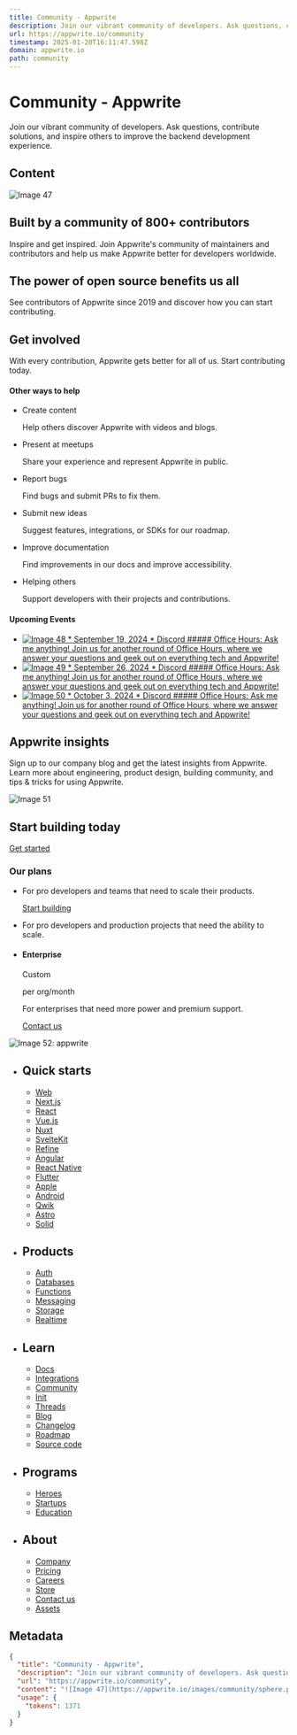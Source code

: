 ```yaml
---
title: Community - Appwrite
description: Join our vibrant community of developers. Ask questions, contribute solutions, and inspire others to improve the backend development experience.
url: https://appwrite.io/community
timestamp: 2025-01-20T16:11:47.598Z
domain: appwrite.io
path: community
---
```


# Community - Appwrite


Join our vibrant community of developers. Ask questions, contribute solutions, and inspire others to improve the backend development experience.


## Content

![Image 47](https://appwrite.io/images/community/sphere.png)

Built by a community of 800+ contributors
-----------------------------------------

Inspire and get inspired. Join Appwrite's community of maintainers and contributors and help us make Appwrite better for developers worldwide.

The power of open source benefits us all
----------------------------------------

See contributors of Appwrite since 2019 and discover how you can start contributing.

Get involved
------------

With every contribution, Appwrite gets better for all of us. Start contributing today.

#### Other ways to help

*   Create content
    
    Help others discover Appwrite with videos and blogs.
    
*   Present at meetups
    
    Share your experience and represent Appwrite in public.
    
*   Report bugs
    
    Find bugs and submit PRs to fix them.
    
*   Submit new ideas
    
    Suggest features, integrations, or SDKs for our roadmap.
    
*   Improve documentation
    
    Find improvements in our docs and improve accessibility.
    
*   Helping others
    
    Support developers with their projects and contributions.
    

#### Upcoming Events

*   [![Image 48](https://appwrite.io/images/community/events/19sept-office-hours.png) * September 19, 2024 * Discord ##### Office Hours: Ask me anything! Join us for another round of Office Hours, where we answer your questions and geek out on everything tech and Appwrite!](https://discord.com/events/564160730845151244/1279026334496067669/1286356126924800000)
*   [![Image 49](https://appwrite.io/images/community/events/26sept-office-hours.png) * September 26, 2024 * Discord ##### Office Hours: Ask me anything! Join us for another round of Office Hours, where we answer your questions and geek out on everything tech and Appwrite!](https://discord.com/events/564160730845151244/1279026334496067669/1288892841984000000)
*   [![Image 50](https://appwrite.io/images/community/events/3oct-office-hours.png) * October 3, 2024 * Discord ##### Office Hours: Ask me anything! Join us for another round of Office Hours, where we answer your questions and geek out on everything tech and Appwrite!](https://discord.com/events/564160730845151244/1279026334496067669/1291429557043200000)

Appwrite insights
-----------------

Sign up to our company blog and get the latest insights from Appwrite. Learn more about engineering, product design, building community, and tips & tricks for using Appwrite.

![Image 51](https://appwrite.io/images/bgs/pre-footer.png)

Start building today
--------------------

[Get started](https://cloud.appwrite.io/)

### Our plans

*   For pro developers and teams that need to scale their products.
    
    [Start building](https://cloud.appwrite.io/console?type=createPro)
    
*   For pro developers and production projects that need the ability to scale.
    
*   #### Enterprise
    
    Custom
    
    per org/month
    
    For enterprises that need more power and premium support.
    
    [Contact us](https://appwrite.io/contact-us/enterprise)
    

![Image 52: appwrite](https://appwrite.io/images/logos/appwrite.svg)

*   Quick starts
    ------------
    
    *   [Web](https://appwrite.io/docs/quick-starts/web)
    *   [Next.js](https://appwrite.io/docs/quick-starts/nextjs)
    *   [React](https://appwrite.io/docs/quick-starts/react)
    *   [Vue.js](https://appwrite.io/docs/quick-starts/vue)
    *   [Nuxt](https://appwrite.io/docs/quick-starts/nuxt)
    *   [SvelteKit](https://appwrite.io/docs/quick-starts/sveltekit)
    *   [Refine](https://appwrite.io/docs/quick-starts/refine)
    *   [Angular](https://appwrite.io/docs/quick-starts/angular)
    *   [React Native](https://appwrite.io/docs/quick-starts/react-native)
    *   [Flutter](https://appwrite.io/docs/quick-starts/flutter)
    *   [Apple](https://appwrite.io/docs/quick-starts/apple)
    *   [Android](https://appwrite.io/docs/quick-starts/android)
    *   [Qwik](https://appwrite.io/docs/quick-starts/qwik)
    *   [Astro](https://appwrite.io/docs/quick-starts/astro)
    *   [Solid](https://appwrite.io/docs/quick-starts/solid)

*   Products
    --------
    
    *   [Auth](https://appwrite.io/products/auth)
    *   [Databases](https://appwrite.io/docs/products/databases)
    *   [Functions](https://appwrite.io/products/functions)
    *   [Messaging](https://appwrite.io/products/messaging)
    *   [Storage](https://appwrite.io/products/storage)
    *   [Realtime](https://appwrite.io/docs/apis/realtime)

*   Learn
    -----
    
    *   [Docs](https://appwrite.io/docs)
    *   [Integrations](https://appwrite.io/integrations)
    *   [Community](https://appwrite.io/community)
    *   [Init](https://appwrite.io/init)
    *   [Threads](https://appwrite.io/threads)
    *   [Blog](https://appwrite.io/blog)
    *   [Changelog](https://appwrite.io/changelog)
    *   [Roadmap](https://github.com/orgs/appwrite/projects)
    *   [Source code](https://github.com/appwrite)

*   Programs
    --------
    
    *   [Heroes](https://appwrite.io/heroes)
    *   [Startups](https://appwrite.io/startups)
    *   [Education](https://appwrite.io/education)

*   About
    -----
    
    *   [Company](https://appwrite.io/company)
    *   [Pricing](https://appwrite.io/pricing)
    *   [Careers](https://appwrite.careers/)
    *   [Store](https://appwrite.store/)
    *   [Contact us](https://appwrite.io/contact-us)
    *   [Assets](https://appwrite.io/assets)

## Metadata

```json
{
  "title": "Community - Appwrite",
  "description": "Join our vibrant community of developers. Ask questions, contribute solutions, and inspire others to improve the backend development experience.",
  "url": "https://appwrite.io/community",
  "content": "![Image 47](https://appwrite.io/images/community/sphere.png)\n\nBuilt by a community of 800+ contributors\n-----------------------------------------\n\nInspire and get inspired. Join Appwrite's community of maintainers and contributors and help us make Appwrite better for developers worldwide.\n\nThe power of open source benefits us all\n----------------------------------------\n\nSee contributors of Appwrite since 2019 and discover how you can start contributing.\n\nGet involved\n------------\n\nWith every contribution, Appwrite gets better for all of us. Start contributing today.\n\n#### Other ways to help\n\n*   Create content\n    \n    Help others discover Appwrite with videos and blogs.\n    \n*   Present at meetups\n    \n    Share your experience and represent Appwrite in public.\n    \n*   Report bugs\n    \n    Find bugs and submit PRs to fix them.\n    \n*   Submit new ideas\n    \n    Suggest features, integrations, or SDKs for our roadmap.\n    \n*   Improve documentation\n    \n    Find improvements in our docs and improve accessibility.\n    \n*   Helping others\n    \n    Support developers with their projects and contributions.\n    \n\n#### Upcoming Events\n\n*   [![Image 48](https://appwrite.io/images/community/events/19sept-office-hours.png) * September 19, 2024 * Discord ##### Office Hours: Ask me anything! Join us for another round of Office Hours, where we answer your questions and geek out on everything tech and Appwrite!](https://discord.com/events/564160730845151244/1279026334496067669/1286356126924800000)\n*   [![Image 49](https://appwrite.io/images/community/events/26sept-office-hours.png) * September 26, 2024 * Discord ##### Office Hours: Ask me anything! Join us for another round of Office Hours, where we answer your questions and geek out on everything tech and Appwrite!](https://discord.com/events/564160730845151244/1279026334496067669/1288892841984000000)\n*   [![Image 50](https://appwrite.io/images/community/events/3oct-office-hours.png) * October 3, 2024 * Discord ##### Office Hours: Ask me anything! Join us for another round of Office Hours, where we answer your questions and geek out on everything tech and Appwrite!](https://discord.com/events/564160730845151244/1279026334496067669/1291429557043200000)\n\nAppwrite insights\n-----------------\n\nSign up to our company blog and get the latest insights from Appwrite. Learn more about engineering, product design, building community, and tips & tricks for using Appwrite.\n\n![Image 51](https://appwrite.io/images/bgs/pre-footer.png)\n\nStart building today\n--------------------\n\n[Get started](https://cloud.appwrite.io/)\n\n### Our plans\n\n*   For pro developers and teams that need to scale their products.\n    \n    [Start building](https://cloud.appwrite.io/console?type=createPro)\n    \n*   For pro developers and production projects that need the ability to scale.\n    \n*   #### Enterprise\n    \n    Custom\n    \n    per org/month\n    \n    For enterprises that need more power and premium support.\n    \n    [Contact us](https://appwrite.io/contact-us/enterprise)\n    \n\n![Image 52: appwrite](https://appwrite.io/images/logos/appwrite.svg)\n\n*   Quick starts\n    ------------\n    \n    *   [Web](https://appwrite.io/docs/quick-starts/web)\n    *   [Next.js](https://appwrite.io/docs/quick-starts/nextjs)\n    *   [React](https://appwrite.io/docs/quick-starts/react)\n    *   [Vue.js](https://appwrite.io/docs/quick-starts/vue)\n    *   [Nuxt](https://appwrite.io/docs/quick-starts/nuxt)\n    *   [SvelteKit](https://appwrite.io/docs/quick-starts/sveltekit)\n    *   [Refine](https://appwrite.io/docs/quick-starts/refine)\n    *   [Angular](https://appwrite.io/docs/quick-starts/angular)\n    *   [React Native](https://appwrite.io/docs/quick-starts/react-native)\n    *   [Flutter](https://appwrite.io/docs/quick-starts/flutter)\n    *   [Apple](https://appwrite.io/docs/quick-starts/apple)\n    *   [Android](https://appwrite.io/docs/quick-starts/android)\n    *   [Qwik](https://appwrite.io/docs/quick-starts/qwik)\n    *   [Astro](https://appwrite.io/docs/quick-starts/astro)\n    *   [Solid](https://appwrite.io/docs/quick-starts/solid)\n\n*   Products\n    --------\n    \n    *   [Auth](https://appwrite.io/products/auth)\n    *   [Databases](https://appwrite.io/docs/products/databases)\n    *   [Functions](https://appwrite.io/products/functions)\n    *   [Messaging](https://appwrite.io/products/messaging)\n    *   [Storage](https://appwrite.io/products/storage)\n    *   [Realtime](https://appwrite.io/docs/apis/realtime)\n\n*   Learn\n    -----\n    \n    *   [Docs](https://appwrite.io/docs)\n    *   [Integrations](https://appwrite.io/integrations)\n    *   [Community](https://appwrite.io/community)\n    *   [Init](https://appwrite.io/init)\n    *   [Threads](https://appwrite.io/threads)\n    *   [Blog](https://appwrite.io/blog)\n    *   [Changelog](https://appwrite.io/changelog)\n    *   [Roadmap](https://github.com/orgs/appwrite/projects)\n    *   [Source code](https://github.com/appwrite)\n\n*   Programs\n    --------\n    \n    *   [Heroes](https://appwrite.io/heroes)\n    *   [Startups](https://appwrite.io/startups)\n    *   [Education](https://appwrite.io/education)\n\n*   About\n    -----\n    \n    *   [Company](https://appwrite.io/company)\n    *   [Pricing](https://appwrite.io/pricing)\n    *   [Careers](https://appwrite.careers/)\n    *   [Store](https://appwrite.store/)\n    *   [Contact us](https://appwrite.io/contact-us)\n    *   [Assets](https://appwrite.io/assets)",
  "usage": {
    "tokens": 1371
  }
}
```
